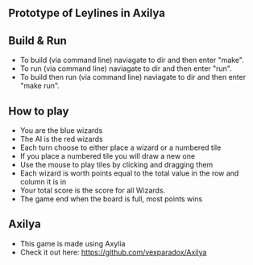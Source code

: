 Prototype of Leylines in Axilya
---------------------------

Build & Run
-----------
- To build (via command line) naviagate to dir and then enter "make".
- To run (via command line) naviagate to dir and then enter "run".
- To build then run (via command line) naviagate to dir and then enter "make run".

How to play
-----------
- You are the blue wizards
- The AI is the red wizards
- Each turn choose to either place a wizard or a numbered tile
- If you place a numbered tile you will draw a new one
- Use the mouse to play tiles by clicking and dragging them
- Each wizard is worth points equal to the total value in the row and column it is in
- Your total score is the score for all Wizards.
- The game end when the board is full, most points wins

Axilya
------
- This game is made using Axylia
- Check it out here: https://github.com/vexparadox/Axilya